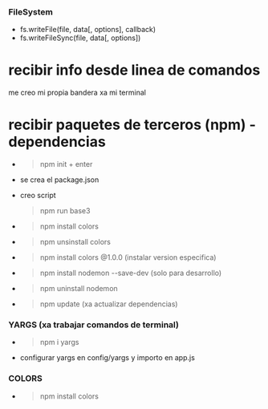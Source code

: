 ### FileSystem
- fs.writeFile(file, data[, options], callback)
- fs.writeFileSync(file, data[, options])

# recibir info desde linea de comandos
me creo mi propia bandera xa mi terminal

# recibir paquetes de terceros (npm) - dependencias
- >npm init + enter
- se crea el package.json
- creo script
  >npm run base3

- >npm install colors
- >npm unsinstall colors
- >npm install colors @1.0.0 (instalar version especifica)

- >npm install nodemon --save-dev (solo para desarrollo)
- >npm uninstall nodemon

- >npm update (xa actualizar dependencias)

### YARGS (xa trabajar comandos de terminal)
- >npm i yargs
- configurar yargs en config/yargs y importo en app.js

### COLORS
- >npm install colors